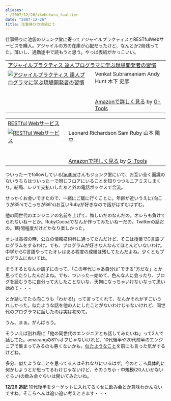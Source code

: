 ```yaml
---
aliases:
- /2007/12/26/ikebukuro_faultier
date: "2007-12-26"
title: 仕事帰りの池袋にて
---
```

仕事帰りに池袋のジュンク堂に寄ってアジャイルプラクティスとRESTfulWebサービスを購入。アジャイルの方の在庫が心配だったけど、なんとか2冊残ってた。薄いし、通勤途中で読もうと思う。やっぱ表紙がかっこいい。

<table class="g-tools_table"><tr><td colspan="2"><span class="g-tools_title"><a href="http://www.amazon.co.jp/exec/obidos/ASIN/4274066940/ukstudio0c-22/" target="_top">アジャイルプラクティス 達人プログラマに学ぶ現場開発者の習慣</a></span></td></tr><tr><td valign="top"><span class="g-tools_img"><a href="http://www.amazon.co.jp/exec/obidos/ASIN/4274066940/ukstudio0c-22/" target="_top"><img src="http://ecx.images-amazon.com/images/I/31paqWCAEVL.jpg"  alt="アジャイルプラクティス 達人プログラマに学ぶ現場開発者の習慣" /></a></span></td><td valign="top"><span class="g-tools_body">Venkat Subramaniam Andy Hunt 木下 史彦 <br /><br /><br /><a href="http://www.amazon.co.jp/exec/obidos/ASIN/4274066940/ukstudio0c-22/" target="_top">Amazonで詳しく見る</a></span><span class="g-tools_by"> by <a href="http://www.goodpic.com/mt/aws/index.html" >G-Tools</a></span></td></tr></table>

<table class="g-tools_table"><tr><td colspan="2"><span class="g-tools_title"><a href="http://www.amazon.co.jp/exec/obidos/ASIN/4873113539/ukstudio0c-22/" target="_top">RESTful Webサービス</a></span></td></tr><tr><td valign="top"><span class="g-tools_img"><a href="http://www.amazon.co.jp/exec/obidos/ASIN/4873113539/ukstudio0c-22/" target="_top"><img src="http://ecx.images-amazon.com/images/I/21RXsMNvdwL.jpg"  alt="RESTful Webサービス" /></a></span></td><td valign="top"><span class="g-tools_body">Leonard Richardson Sam Ruby 山本 陽平 <br /><br /><br /><a href="http://www.amazon.co.jp/exec/obidos/ASIN/4873113539/ukstudio0c-22/" target="_top">Amazonで詳しく見る</a></span><span class="g-tools_by"> by <a href="http://www.goodpic.com/mt/aws/index.html" >G-Tools</a></span></td></tr></table>

ついったーでfollowしている<a href="http://twitter.com/faultier">faultier</a>さんもジュンク堂にいて、お互い全く面識のないうちらはついったーで同じフロアにいることを知りつつもニアミスしまくり。結局、レジで支払いしたあと外の電話ボックスで合流。

せっかくお会いできたので、一緒にご飯に行くことに。年齢が近いうえに(向こうが85'sでこっちが86's)お互いRubyが好きなので話がはずむはずむ。

他の同世代のエンジニアの名前を上げて、悔しいだのなんだの。オレらも負けてられないねーとか。RubyCocoaでなんか作ってみたいねーだの。Twitterの話だの。1時間程度だけどかなり楽しかった。

オレは高校の時、公立の情報技術科に通ってたんだけど、そこは授業でC言語プログラムをするわけ。でも、プログラムが好きな人なんてほとんどいないわけ。中学からC言語やってたオレはある程度の成績は残してたんだよね。少くともプログラムにおいては。

そうするとなんか調子にのって、「この年代じゃあ自分は"できる"方だな」とか思ってたりしたんだよね。でも、ついったー始めて、色んな人に会ったり、ブログを読むうちに自分って大したことないな、天狗になっちゃいけないなって思い始めて・・・

とか話してたら向こうも「わかる!」って言ってくれて、なんかそれがすごいうれしかった。似たような話を他の人にしたことがないわけじゃないけれど、同世代のプログラマに話したのは実は初めて。

うん、まぁ。がんばろう。

そういえば別れ際に「他の同世代のエンジニアとも話してみたいね」って2人で話してた。amacangの81'sオフじゃないけれど、10代後半や20代前半のエンジニアで集まってみるのも悪くないかも。<a href="http://uk-studio.net/2007/11/30/1986_engineer/">似たようなこと</a>を前にも言った気がするけどね。

多分、似たようなことを思ってる人はそれなりにいるはず。今のところ具体的に何かしようとか思ってるわけじゃないけど、そのうち小・中規模(20人いかないぐらい)の飲み会ぐらいは開いてみたいね。

<strong>12/26 追記</strong>
10代後半をターゲットに入れてるくせに飲み会とか意味わかんないですね。そこらへんは追い追い考えときます・・・